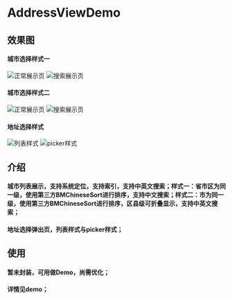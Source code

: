 # AddressViewDemo
## 效果图
#### 城市选择样式一
![正常展示页](https://raw.githubusercontent.com/qianfei1993/AddressViewDemo/master/AddressViewDemo/style1.png)
![搜索展示页](https://raw.githubusercontent.com/qianfei1993/AddressViewDemo/master/AddressViewDemo/searchStyle1.png)

#### 城市选择样式二
![正常展示页](https://raw.githubusercontent.com/qianfei1993/AddressViewDemo/master/AddressViewDemo/style2.png)
![搜索展示页](https://raw.githubusercontent.com/qianfei1993/AddressViewDemo/master/AddressViewDemo/searchStyle2.png)

#### 地址选择样式
![列表样式](https://raw.githubusercontent.com/qianfei1993/AddressViewDemo/master/AddressViewDemo/addressList.png)
![picker样式](https://raw.githubusercontent.com/qianfei1993/AddressViewDemo/master/AddressViewDemo/addressPicker.png)

## 介绍
#### 城市列表展示，支持系统定位，支持索引，支持中英文搜索；样式一：省市区为同一级，使用第三方BMChineseSort进行排序，支持中文搜索；样式二：市为同一级，使用第三方BMChineseSort进行排序，区县级可折叠显示，支持中英文搜索；

#### 地址选择弹出页，列表样式与picker样式；
## 使用
#### 暂未封装，可用做Demo，尚需优化；
#### 详情见demo；
```
```
